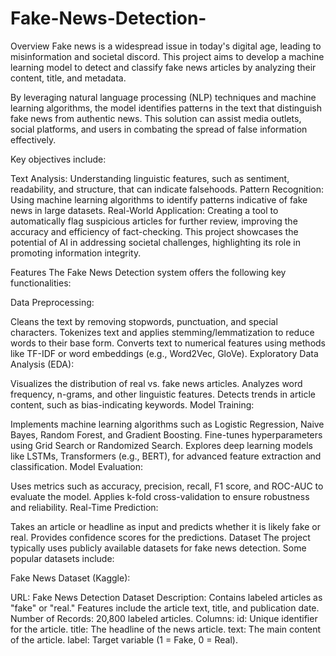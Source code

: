 # Fake-News-Detection-
Overview
Fake news is a widespread issue in today's digital age, leading to misinformation and societal discord. This project aims to develop a machine learning model to detect and classify fake news articles by analyzing their content, title, and metadata.

By leveraging natural language processing (NLP) techniques and machine learning algorithms, the model identifies patterns in the text that distinguish fake news from authentic news. This solution can assist media outlets, social platforms, and users in combating the spread of false information effectively.

Key objectives include:

Text Analysis: Understanding linguistic features, such as sentiment, readability, and structure, that can indicate falsehoods.
Pattern Recognition: Using machine learning algorithms to identify patterns indicative of fake news in large datasets.
Real-World Application: Creating a tool to automatically flag suspicious articles for further review, improving the accuracy and efficiency of fact-checking.
This project showcases the potential of AI in addressing societal challenges, highlighting its role in promoting information integrity.

Features
The Fake News Detection system offers the following key functionalities:

Data Preprocessing:

Cleans the text by removing stopwords, punctuation, and special characters.
Tokenizes text and applies stemming/lemmatization to reduce words to their base form.
Converts text to numerical features using methods like TF-IDF or word embeddings (e.g., Word2Vec, GloVe).
Exploratory Data Analysis (EDA):

Visualizes the distribution of real vs. fake news articles.
Analyzes word frequency, n-grams, and other linguistic features.
Detects trends in article content, such as bias-indicating keywords.
Model Training:

Implements machine learning algorithms such as Logistic Regression, Naive Bayes, Random Forest, and Gradient Boosting.
Fine-tunes hyperparameters using Grid Search or Randomized Search.
Explores deep learning models like LSTMs, Transformers (e.g., BERT), for advanced feature extraction and classification.
Model Evaluation:

Uses metrics such as accuracy, precision, recall, F1 score, and ROC-AUC to evaluate the model.
Applies k-fold cross-validation to ensure robustness and reliability.
Real-Time Prediction:

Takes an article or headline as input and predicts whether it is likely fake or real.
Provides confidence scores for the predictions.
Dataset
The project typically uses publicly available datasets for fake news detection. Some popular datasets include:

Fake News Dataset (Kaggle):

URL: Fake News Detection Dataset
Description: Contains labeled articles as "fake" or "real." Features include the article text, title, and publication date.
Number of Records: 20,800 labeled articles.
Columns:
id: Unique identifier for the article.
title: The headline of the news article.
text: The main content of the article.
label: Target variable (1 = Fake, 0 = Real).
